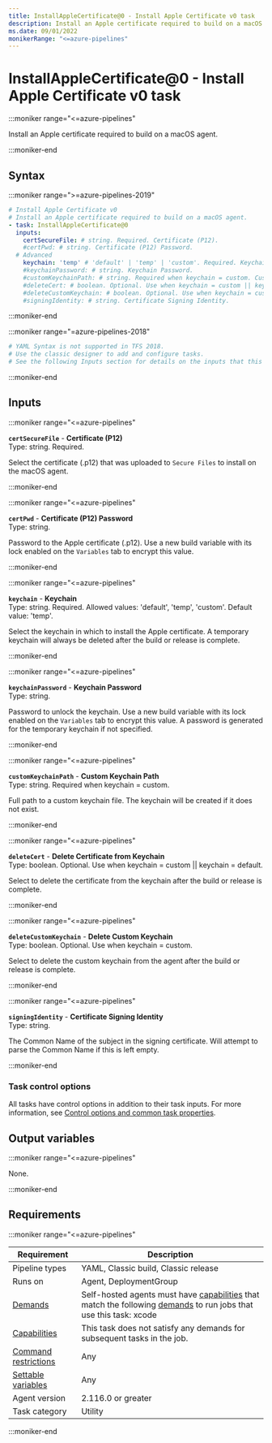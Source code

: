```yaml
---
title: InstallAppleCertificate@0 - Install Apple Certificate v0 task
description: Install an Apple certificate required to build on a macOS agent (task version 0).
ms.date: 09/01/2022
monikerRange: "<=azure-pipelines"
---
```


# InstallAppleCertificate@0 - Install Apple Certificate v0 task

<!-- :::description::: -->
:::moniker range="<=azure-pipelines"

<!-- :::editable-content name="description"::: -->
Install an Apple certificate required to build on a macOS agent.
<!-- :::editable-content-end::: -->

:::moniker-end
<!-- :::description-end::: -->

<!-- :::syntax::: -->
## Syntax

:::moniker range=">=azure-pipelines-2019"

```yaml
# Install Apple Certificate v0
# Install an Apple certificate required to build on a macOS agent.
- task: InstallAppleCertificate@0
  inputs:
    certSecureFile: # string. Required. Certificate (P12). 
    #certPwd: # string. Certificate (P12) Password. 
  # Advanced
    keychain: 'temp' # 'default' | 'temp' | 'custom'. Required. Keychain. Default: 'temp'.
    #keychainPassword: # string. Keychain Password. 
    #customKeychainPath: # string. Required when keychain = custom. Custom Keychain Path. 
    #deleteCert: # boolean. Optional. Use when keychain = custom || keychain = default. Delete Certificate from Keychain. 
    #deleteCustomKeychain: # boolean. Optional. Use when keychain = custom. Delete Custom Keychain. 
    #signingIdentity: # string. Certificate Signing Identity.
```

:::moniker-end

:::moniker range="=azure-pipelines-2018"

```yaml
# YAML Syntax is not supported in TFS 2018.
# Use the classic designer to add and configure tasks.
# See the following Inputs section for details on the inputs that this task supports.
```

:::moniker-end
<!-- :::syntax-end::: -->

<!-- :::inputs::: -->
## Inputs

<!-- :::item name="certSecureFile"::: -->
:::moniker range="<=azure-pipelines"

**`certSecureFile`** - **Certificate (P12)**<br>
Type: string. Required.<br>
<!-- :::editable-content name="helpMarkDown"::: -->
Select the certificate (.p12) that was uploaded to `Secure Files` to install on the macOS agent.
<!-- :::editable-content-end::: -->

:::moniker-end
<!-- :::item-end::: -->
<!-- :::item name="certPwd"::: -->
:::moniker range="<=azure-pipelines"

**`certPwd`** - **Certificate (P12) Password**<br>
Type: string.<br>
<!-- :::editable-content name="helpMarkDown"::: -->
Password to the Apple certificate (.p12). Use a new build variable with its lock enabled on the `Variables` tab to encrypt this value.
<!-- :::editable-content-end::: -->

:::moniker-end
<!-- :::item-end::: -->
<!-- :::item name="keychain"::: -->
:::moniker range="<=azure-pipelines"

**`keychain`** - **Keychain**<br>
Type: string. Required. Allowed values: 'default', 'temp', 'custom'. Default value: 'temp'.<br>
<!-- :::editable-content name="helpMarkDown"::: -->
Select the keychain in which to install the Apple certificate. A temporary keychain will always be deleted after the build or release is complete.
<!-- :::editable-content-end::: -->

:::moniker-end
<!-- :::item-end::: -->
<!-- :::item name="keychainPassword"::: -->
:::moniker range="<=azure-pipelines"

**`keychainPassword`** - **Keychain Password**<br>
Type: string.<br>
<!-- :::editable-content name="helpMarkDown"::: -->
Password to unlock the keychain. Use a new build variable with its lock enabled on the `Variables` tab to encrypt this value. A password is generated for the temporary keychain if not specified.
<!-- :::editable-content-end::: -->

:::moniker-end
<!-- :::item-end::: -->
<!-- :::item name="customKeychainPath"::: -->
:::moniker range="<=azure-pipelines"

**`customKeychainPath`** - **Custom Keychain Path**<br>
Type: string. Required when keychain = custom.<br>
<!-- :::editable-content name="helpMarkDown"::: -->
Full path to a custom keychain file. The keychain will be created if it does not exist.
<!-- :::editable-content-end::: -->

:::moniker-end
<!-- :::item-end::: -->
<!-- :::item name="deleteCert"::: -->
:::moniker range="<=azure-pipelines"

**`deleteCert`** - **Delete Certificate from Keychain**<br>
Type: boolean. Optional. Use when keychain = custom || keychain = default.<br>
<!-- :::editable-content name="helpMarkDown"::: -->
Select to delete the certificate from the keychain after the build or release is complete.
<!-- :::editable-content-end::: -->

:::moniker-end
<!-- :::item-end::: -->
<!-- :::item name="deleteCustomKeychain"::: -->
:::moniker range="<=azure-pipelines"

**`deleteCustomKeychain`** - **Delete Custom Keychain**<br>
Type: boolean. Optional. Use when keychain = custom.<br>
<!-- :::editable-content name="helpMarkDown"::: -->
Select to delete the custom keychain from the agent after the build or release is complete.
<!-- :::editable-content-end::: -->

:::moniker-end
<!-- :::item-end::: -->
<!-- :::item name="signingIdentity"::: -->
:::moniker range="<=azure-pipelines"

**`signingIdentity`** - **Certificate Signing Identity**<br>
Type: string.<br>
<!-- :::editable-content name="helpMarkDown"::: -->
The Common Name of the subject in the signing certificate.  Will attempt to parse the Common Name if this is left empty.
<!-- :::editable-content-end::: -->

:::moniker-end
<!-- :::item-end::: -->

### Task control options

All tasks have control options in addition to their task inputs. For more information, see [Control options and common task properties](/azure/devops/pipelines/yaml-schema/steps-task#common-task-properties).
<!-- :::inputs-end::: -->

<!-- :::outputVariables::: -->
## Output variables

:::moniker range="<=azure-pipelines"

None.

:::moniker-end
<!-- :::outputVariables-end::: -->

<!-- :::remarks::: -->
<!-- :::editable-content name="remarks"::: -->
<!-- :::editable-content-end::: -->
<!-- :::remarks-end::: -->

<!-- :::examples::: -->
<!-- :::editable-content name="examples"::: -->
<!-- :::editable-content-end::: -->
<!-- :::examples-end::: -->

<!-- :::properties::: -->
## Requirements

:::moniker range="<=azure-pipelines"

| Requirement | Description |
|-------------|-------------|
| Pipeline types | YAML, Classic build, Classic release |
| Runs on | Agent, DeploymentGroup |
| [Demands](/azure/devops/pipelines/process/demands) | Self-hosted agents must have [capabilities](/azure/devops/pipelines/agents/agents#capabilities) that match the following [demands](/azure/devops/pipelines/process/demands) to run jobs that use this task: xcode |
| [Capabilities](/azure/devops/pipelines/agents/agents#capabilities) | This task does not satisfy any demands for subsequent tasks in the job. |
| [Command restrictions](/azure/devops/pipelines/security/templates#agent-logging-command-restrictions) | Any |
| [Settable variables](/azure/devops/pipelines/security/templates#agent-logging-command-restrictions) | Any |
| Agent version |  2.116.0 or greater |
| Task category | Utility |

:::moniker-end
<!-- :::properties-end::: -->

<!-- :::see-also::: -->
<!-- :::editable-content name="seeAlso"::: -->
<!-- :::editable-content-end::: -->
<!-- :::see-also-end::: -->